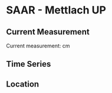 # SAAR - Mettlach UP

## Current Measurement

Current measurement: <Value topic="rivers/pegel-online/SAAR/Mettlach_UP/measurementValue"/> cm

## Time Series

<TimeSeries topic="rivers/pegel-online/SAAR/Mettlach_UP/measurementValue" period="week" />

## Location

<WorldMap>
  <Marker lat="49.49199224773912" lon="6.587414071396464" labelTopic="rivers/pegel-online/SAAR/Mettlach_UP" />
</WorldMap>
